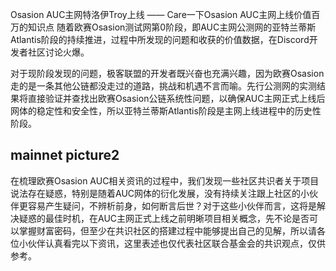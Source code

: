 Osasion AUC主网特洛伊Troy上线
—— Care一下Osasion AUC主网上线价值百万的知识点
随着欧赛Osasion测试网第0阶段，即AUC主网公测网的亚特兰蒂斯Atlantis阶段的持续推进，过程中所发现的问题和收获的价值数据，在Discord开发者社区讨论火爆。

对于现阶段发现的问题，极客联盟的开发者既兴奋也充满兴趣，因为欧赛Osasion走的是一条其他公链都没走过的道路，挑战和机遇不言而喻。先行公测网的实测结果将直接验证并查找出欧赛Osasion公链系统性问题，以确保AUC主网正式上线后网体的稳定性和安全性，所以亚特兰蒂斯Atlantis阶段是主网上线进程中的历史性阶段。

## **mainnet picture2**

在梳理欧赛Osasion AUC相关资讯的过程中，我们发现一些社区共识者关于项目说法存在疑惑，特别是随着AUC网体的衍化发展，没有持续关注跟上社区的小伙伴更容易产生疑问，不辨析前身，如何断言后世？对于这些小伙伴而言，这将是解决疑惑的最佳时机，在AUC主网正式上线之前明晰项目相关概念，先不论是否可以掌握财富密码，但至少在共识社区的搭建过程中能够提出自己的见解，所以请各位小伙伴认真看完以下资讯，这里表述也仅代表社区联合基金会的共识观点，仅供参考。
